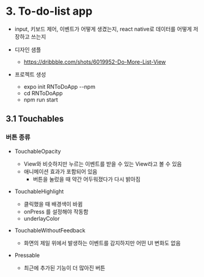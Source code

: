 # 3. To-do-list app

- input, 키보드 제어, 이벤트가 어떻게 생겼는지, react native로 데이터를 어떻게 저장하고 쓰는지
- 디자인 샘플

  - https://dribbble.com/shots/6019952-Do-More-List-View

- 프로젝트 생성
  - expo init RNToDoApp --npm
  - cd RNToDoApp
  - npm run start

## 3.1 Touchables

### 버튼 종류

- TouchableOpacity

  - View와 비슷하지만 누르는 이벤트를 받을 수 있는 View라고 볼 수 있음
  - 애니메이션 효과가 포함되어 있음
    - 버튼을 눌렀을 때 약간 어두워졌다가 다시 밝아짐

- TouchableHighlight

  - 클릭했을 때 배경색이 바뀜
  - onPress 를 설정해야 작동함
  - underlayColor

- TouchableWithoutFeedback

  - 화면의 제일 위에서 발생하는 이벤트를 감지하지만 어떤 UI 변화도 없음

- Pressable
  - 최근에 추가된 기능이 더 많아진 버튼
